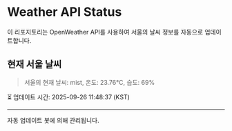 
# Weather API Status

이 리포지토리는 OpenWeather API를 사용하여 서울의 날씨 정보를 자동으로 업데이트합니다.

## 현재 서울 날씨
> 서울의 현재 날씨: mist, 온도: 23.76°C, 습도: 69%

⏳ 업데이트 시간: 2025-09-26 11:48:37 (KST)

---
자동 업데이트 봇에 의해 관리됩니다.

